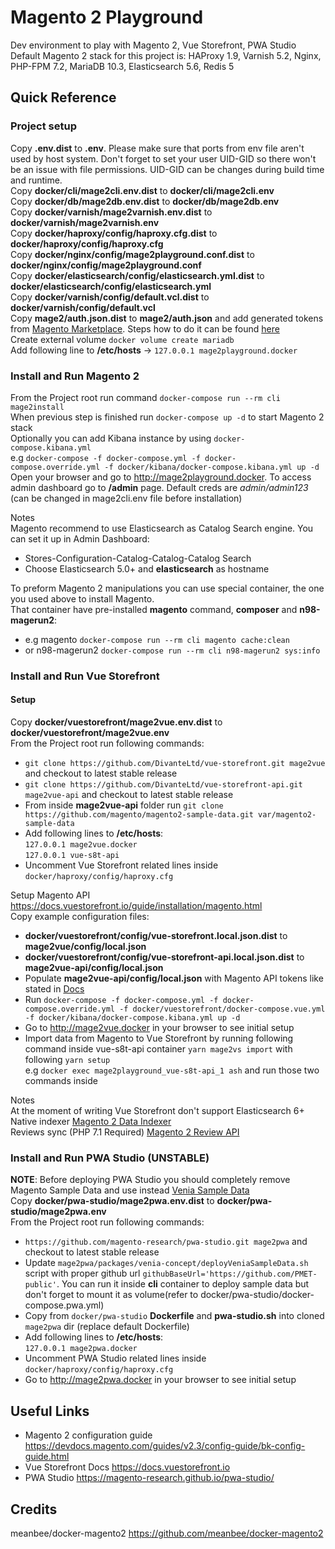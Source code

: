 # Magento 2 Playground   
Dev environment to play with Magento 2, Vue Storefront, PWA Studio   
Default Magento 2 stack for this project is: HAProxy 1.9, Varnish 5.2, Nginx, PHP-FPM 7.2, MariaDB 10.3, Elasticsearch 5.6, Redis 5

## Quick Reference
### Project setup
Copy **.env.dist** to **.env**. Please make sure that ports from env file aren't used by host system. Don't forget to set your user UID-GID so there won't be an issue with file permissions. UID-GID can be changes during build time and runtime.  
Copy **docker/cli/mage2cli.env.dist** to **docker/cli/mage2cli.env**   
Copy **docker/db/mage2db.env.dist** to **docker/db/mage2db.env**   
Copy **docker/varnish/mage2varnish.env.dist** to **docker/varnish/mage2varnish.env**   
Copy **docker/haproxy/config/haproxy.cfg.dist** to **docker/haproxy/config/haproxy.cfg**   
Copy **docker/nginx/config/mage2playground.conf.dist** to **docker/nginx/config/mage2playground.conf**   
Copy **docker/elasticsearch/config/elasticsearch.yml.dist** to **docker/elasticsearch/config/elasticsearch.yml**   
Copy **docker/varnish/config/default.vcl.dist** to **docker/varnish/config/default.vcl**   
Copy **mage2/auth.json.dist** to **mage2/auth.json** and add generated tokens from [Magento Marketplace](https://marketplace.magento.com/). Steps how to do it can be found [here](https://devdocs.magento.com/guides/v2.3/install-gde/prereq/connect-auth.html)   
Create external volume `docker volume create mariadb`   
Add following line to **/etc/hosts** -> `127.0.0.1 mage2playground.docker`

### Install and Run Magento 2
From the Project root run command `docker-compose run --rm cli mage2install`   
When previous step is finished run `docker-compose up -d` to start Magento 2 stack   
Optionally you can add Kibana instance by using `docker-compose.kibana.yml`   
e.g `docker-compose -f docker-compose.yml -f docker-compose.override.yml -f docker/kibana/docker-compose.kibana.yml up -d`   
Open your browser and go to http://mage2playground.docker. To access admin dashboard go to **/admin** page. Default creds are _admin/admin123_ (can be changed in mage2cli.env file before installation)   

Notes   
Magento recommend to use Elasticsearch as Catalog Search engine. You can set it up in Admin Dashboard:
- Stores-Configuration-Catalog-Catalog-Catalog Search  
- Choose Elasticsearch 5.0+ and **elasticsearch** as hostname  

To preform Magento 2 manipulations you can use special container, the one you used above to install Magento.   
That container have pre-installed **magento** command, **composer** and **n98-magerun2**:   
- e.g magento `docker-compose run --rm cli magento cache:clean`   
- or n98-magerun2 `docker-compose run --rm cli n98-magerun2 sys:info`   

### Install and Run Vue Storefront
#### Setup
Copy **docker/vuestorefront/mage2vue.env.dist** to **docker/vuestorefront/mage2vue.env**   
From the Project root run following commands:
- `git clone https://github.com/DivanteLtd/vue-storefront.git mage2vue` and checkout to latest stable release
- `git clone https://github.com/DivanteLtd/vue-storefront-api.git mage2vue-api` and checkout to latest stable release
- From inside **mage2vue-api** folder run `git clone https://github.com/magento/magento2-sample-data.git var/magento2-sample-data`
- Add following lines to **/etc/hosts**:   
`127.0.0.1 mage2vue.docker`   
`127.0.0.1 vue-s8t-api`
- Uncomment Vue Storefront related lines inside `docker/haproxy/config/haproxy.cfg`

Setup Magento API https://docs.vuestorefront.io/guide/installation/magento.html   
Copy example configuration files:
- **docker/vuestorefront/config/vue-storefront.local.json.dist** to **mage2vue/config/local.json**
- **docker/vuestorefront/config/vue-storefront-api.local.json.dist** to **mage2vue-api/config/local.json**
- Populate **mage2vue-api/config/local.json** with Magento API tokens like stated in [Docs](https://docs.vuestorefront.io/guide/installation/magento.html#fast-integration)
- Run `docker-compose -f docker-compose.yml -f docker-compose.override.yml -f docker/vuestorefront/docker-compose.vue.yml -f docker/kibana/docker-compose.kibana.yml up -d`
- Go to http://mage2vue.docker in your browser to see initial setup 
- Import data from Magento to Vue Storefront by running following command inside vue-s8t-api container `yarn mage2vs import` with following `yarn setup`   
e.g `docker exec mage2playground_vue-s8t-api_1 ash` and run those two commands inside   

Notes   
At the moment of writing Vue Storefront don't support Elasticsearch 6+   
Native indexer [Magento 2 Data Indexer](https://github.com/DivanteLtd/magento2-vsbridge-indexer)    
Reviews sync (PHP 7.1 Required) [Magento 2 Review API](https://github.com/DivanteLtd/magento2-review-api) 

### Install and Run PWA Studio (UNSTABLE)
**NOTE**: Before deploying PWA Studio you should completely remove Magento Sample Data and use instead [Venia Sample Data](https://magento-research.github.io/pwa-studio/venia-pwa-concept/install-sample-data/)   
Copy **docker/pwa-studio/mage2pwa.env.dist** to **docker/pwa-studio/mage2pwa.env**   
From the Project root run following commands:
- `https://github.com/magento-research/pwa-studio.git mage2pwa` and checkout to latest stable release
- Update `mage2pwa/packages/venia-concept/deployVeniaSampleData.sh` script with proper github url `githubBaseUrl='https://github.com/PMET-public'`. You can run it inside **cli** container to deploy sample data but don't forget to mount it as volume(refer to docker/pwa-studio/docker-compose.pwa.yml)
- Copy from `docker/pwa-studio` **Dockerfile** and **pwa-studio.sh** into cloned `mage2pwa` dir (replace default Dockerfile)
- Add following lines to **/etc/hosts**:   
`127.0.0.1 mage2pwa.docker` 
- Uncomment PWA Studio related lines inside `docker/haproxy/config/haproxy.cfg`
- Go to http://mage2pwa.docker in your browser to see initial setup   

## Useful Links
- Magento 2 configuration guide https://devdocs.magento.com/guides/v2.3/config-guide/bk-config-guide.html
- Vue Storefront Docs https://docs.vuestorefront.io
- PWA Studio https://magento-research.github.io/pwa-studio/

## Credits
meanbee/docker-magento2 https://github.com/meanbee/docker-magento2
